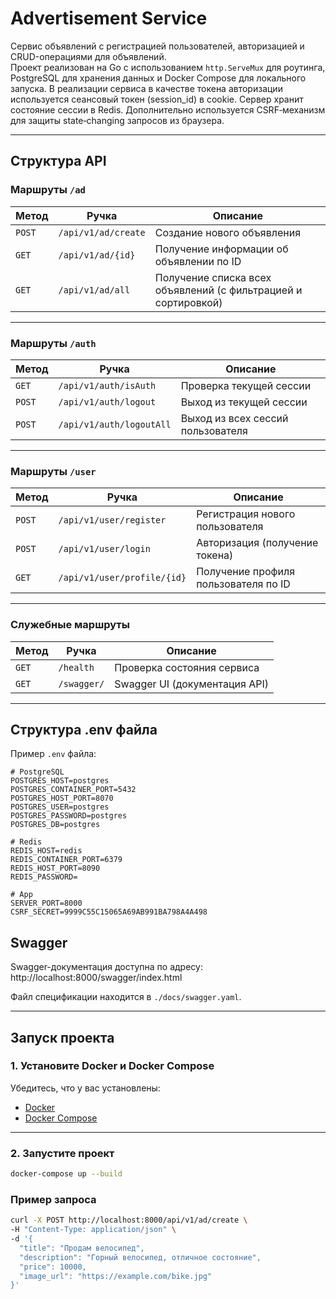 # Advertisement Service

Сервис объявлений с регистрацией пользователей, авторизацией и CRUD-операциями для объявлений.  
Проект реализован на Go с использованием `http.ServeMux` для роутинга, PostgreSQL для хранения данных и Docker Compose для локального запуска.
В реализации сервиса в качестве токена авторизации используется сеансовый токен (session_id) в cookie. Сервер хранит состояние сессии в Redis. 
Дополнительно используется CSRF‑механизм для защиты state‑changing запросов из браузера.

---

## **Структура API**

### **Маршруты `/ad`**
| Метод | Ручка        | Описание |
|-------|--------------|----------|
| `POST` | `/api/v1/ad/create` | Создание нового объявления |
| `GET`  | `/api/v1/ad/{id}`   | Получение информации об объявлении по ID |
| `GET`  | `/api/v1/ad/all`    | Получение списка всех объявлений (с фильтрацией и сортировкой) |

---

### **Маршруты `/auth`**
| Метод | Ручка         | Описание |
|-------|---------------|----------|
| `GET`  | `/api/v1/auth/isAuth`   | Проверка текущей сессии |
| `POST` | `/api/v1/auth/logout`   | Выход из текущей сессии |
| `POST` | `/api/v1/auth/logoutAll`| Выход из всех сессий пользователя |

---

### **Маршруты `/user`**
| Метод | Ручка             | Описание |
|-------|-------------------|----------|
| `POST` | `/api/v1/user/register`   | Регистрация нового пользователя |
| `POST` | `/api/v1/user/login`      | Авторизация (получение токена) |
| `GET`  | `/api/v1/user/profile/{id}` | Получение профиля пользователя по ID |

---

### **Служебные маршруты**
| Метод | Ручка             | Описание |
|-------|-------------------|----------|
| `GET` | `/health`          | Проверка состояния сервиса |
| `GET` | `/swagger/`        | Swagger UI (документация API) |

---
## **Структура .env файла**

Пример `.env` файла:
```env
# PostgreSQL
POSTGRES_HOST=postgres
POSTGRES_CONTAINER_PORT=5432
POSTGRES_HOST_PORT=8070
POSTGRES_USER=postgres
POSTGRES_PASSWORD=postgres
POSTGRES_DB=postgres

# Redis
REDIS_HOST=redis
REDIS_CONTAINER_PORT=6379
REDIS_HOST_PORT=8090
REDIS_PASSWORD=

# App
SERVER_PORT=8000
CSRF_SECRET=9999C55C15065A69AB991BA798A4A498
```

## **Swagger**
Swagger-документация доступна по адресу:
http://localhost:8000/swagger/index.html


Файл спецификации находится в `./docs/swagger.yaml`.

---

## **Запуск проекта**

### **1. Установите Docker и Docker Compose**  
Убедитесь, что у вас установлены:
- [Docker](https://docs.docker.com/get-docker/)
- [Docker Compose](https://docs.docker.com/compose/install/)

---

### **2. Запустите проект**
```bash
docker-compose up --build
```

### **Пример запроса**
```bash
curl -X POST http://localhost:8000/api/v1/ad/create \
-H "Content-Type: application/json" \
-d '{
  "title": "Продам велосипед",
  "description": "Горный велосипед, отличное состояние",
  "price": 10000,
  "image_url": "https://example.com/bike.jpg"
}'
```